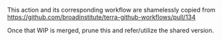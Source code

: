 This action and its corresponding workflow are shamelessly copied from https://github.com/broadinstitute/terra-github-workflows/pull/134

Once that WIP is merged, prune this and refer/utilize the shared version.
